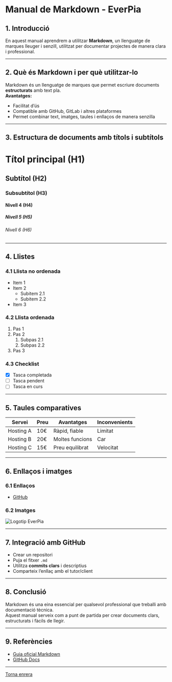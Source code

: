 # Manual de Markdown - EverPia

## 1. Introducció
En aquest manual aprendrem a utilitzar **Markdown**, un llenguatge de marques lleuger i senzill, utilitzat per documentar projectes de manera clara i professional.

---

## 2. Què és Markdown i per què utilitzar-lo
Markdown és un llenguatge de marques que permet escriure documents **estructurats** amb text pla.  
**Avantatges:**
- Facilitat d’ús
- Compatible amb GitHub, GitLab i altres plataformes
- Permet combinar text, imatges, taules i enllaços de manera senzilla

---

## 3. Estructura de documents amb títols i subtítols

# Títol principal (H1)
## Subtítol (H2)
### Subsubtítol (H3)
#### Nivell 4 (H4)
##### Nivell 5 (H5)
###### Nivell 6 (H6)

---

## 4. Llistes

### 4.1 Llista no ordenada
- Item 1
- Item 2
  - Subitem 2.1
  - Subitem 2.2
- Item 3

### 4.2 Llista ordenada
1. Pas 1
2. Pas 2
   1. Subpas 2.1
   2. Subpas 2.2
3. Pas 3

### 4.3 Checklist
- [x] Tasca completada
- [ ] Tasca pendent
- [ ] Tasca en curs

---

## 5. Taules comparatives

| Servei        | Preu | Avantatges       | Inconvenients |
|---------------|------|-----------------|---------------|
| Hosting A     | 10€  | Ràpid, fiable   | Limitat       |
| Hosting B     | 20€  | Moltes funcions | Car           |
| Hosting C     | 15€  | Preu equilibrat | Velocitat     |

---

## 6. Enllaços i imatges

### 6.1 Enllaços
- [GitHub](https://github.com)

### 6.2 Imatges
![Logotip EverPia](img/baixa.jpg)

---

## 7. Integració amb GitHub
- Crear un repositori
- Puja el fitxer `.md`
- Utilitza **commits clars** i descriptius
- Comparteix l’enllaç amb el tutor/client

---

## 8. Conclusió
Markdown és una eina essencial per qualsevol professional que treballi amb documentació tècnica.  
Aquest manual serveix com a punt de partida per crear documents clars, estructurats i fàcils de llegir.

---

## 9. Referències
- [Guia oficial Markdown](https://www.markdownguide.org)
- [GitHub Docs](https://docs.github.com)

---

[Torna enrera](..)

